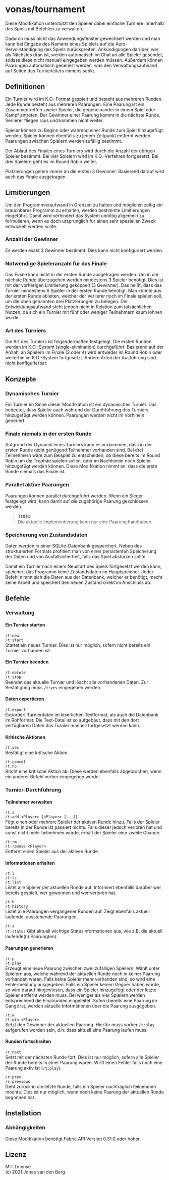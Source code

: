 # vonas/tournament

Diese Modifikation unterstützt den Spieler dabei
einfache Turniere innerhalb des Spiels mit Befehlen zu verwalten.

Dadurch muss nicht das Anwendungsfenster gewechselt werden
und man kann bei Eingabe des Namens eines Spielers
auf die Auto-Vervollständigung des Spiels zurückgreifen.
Ankündigungen darüber, wer als Nächstes dran ist,
werden automatisch im Chat an alle Spieler gesendet,
sodass diese nicht manuell eingegeben werden müssen.
Außerdem können Paarungen automatisch generiert werden,
was den Verwaltungsaufwand auf Seiten des Turnierleiters
immens senkt.

## Definitionen

Ein Turnier wird im K.O.-Format gespielt
und besteht aus mehreren Runden.
Jede Runde besteht aus mehreren Paarungen.
Eine Paarung ist ein Zusammentreffen zweier Spieler,
die gegeneinander in einem Spiel oder Kampf antreten.
Der Gewinner einer Paarung kommt in die nächste Runde.
Verlierer fliegen raus und kommen nicht weiter.

Spieler können zu Beginn oder während einer Runde
zum Spiel hinzugefügt werden.
Spieler können ebenfalls zu jedem Zeitpunkt entfernt werden.
Paarungen zwischen Spielern werden zufällig bestimmt.

Der Ablauf des Finales eines Turniers
wird durch die Anzahl der übrigen Spieler bestimmt.
Bei vier Spielern wird im K.O.-Verfahren fortgesetzt.
Bei drei Spielern geht es im Round Robin weiter.

Platzierungen gehen immer an die ersten 3 Gewinner.
Basierend darauf wird auch das Finale ausgetragen.

## Limitierungen

Um den Programmieraufwand in Grenzen zu halten
und möglichst zeitig ein brauchbares Programm zu erhalten,
werden bestimmte Limitierungen eingeführt.
Damit wird verhindert das System unnötig allgemein zu formulieren,
wenn es doch ursprünglich
für einen sehr speziellen Zweck entwickelt werden sollte.

### Anzahl der Gewinner

Es werden exakt 3 Gewinner bestimmt.
Dies kann nicht konfiguriert werden.

### Notwendige Spieleranzahl für das Finale

Das Finale kann nicht in der ersten Runde ausgetragen werden.
Um in die nächste Runde überzugehen werden mindestens 3 Spieler benötigt.
Dies ist mit der vorherigen Limitierung gekoppelt (3 Gewinner).
Das heißt, dass das Turnier mindestens 6 Spieler in der ersten Runde benötigt.
Man könnte aus der ersten Runde ableiten,
welcher der Verlierer noch im Finale spielen soll,
um die oben genannten drei Platzierungen zu belegen.
Der Entwicklungsaufwand steht jedoch nicht in Relation zum tatsächlichen Nutzen,
da sich ein Turnier mit fünf oder weniger Teilnehmern kaum lohnen würde.

### Art des Turniers

Die Art des Turniers ist folgendermaßen festgelegt.
Die ersten Runden werden im K.O.-System (single-elimination) durchgeführt.
Basierend auf der Anzahl an Spielern im Finale (3 oder 4)
wird entweder im Round Robin oder weiterhin im K.O.-System fortgesetzt.
Andere Arten der Ausführung sind nicht konfigurierbar.

## Konzepte

### Dynamisches Turnier

Ein Turnier im Sinne dieser Modifikation
ist ein dynamisches Turnier.
Das bedeutet, dass Spieler auch
während der Durchführung des Turniers
hinzugefügt werden können.
Paarungen werden nicht im Vorhinein generiert.

### Finale niemals in der ersten Runde

Aufgrund der Dynamik eines Turniers
kann es vorkommen, dass in der ersten Runde
nicht genügend Teilnehmer vorhanden sind.
Bei drei Teilnehmern wäre zum Beispiel zu entscheiden,
ob diese bereits im Round Robin um die Trophäe spielen sollen,
oder im Nachhinein noch Spieler hinzugefügt werden können.
Diese Modifikation nimmt an,
dass die erste Runde niemals das Finale ist.

### Parallel aktive Paarungen

Paarungen können parallel durchgeführt werden.
Wenn ein Sieger festgelegt wird,
kann damit auf die zugehörige Paarung geschlossen werden.

> **TODO**  
> Die aktuelle Implementierung kann nur eine Paarung handhaben.

### Speicherung von Zustandsdaten

Daten werden in einer SQLite-Datenbank gespeichert.
Neben des strukturierten Formats profitiert man
von einer persistenten Speicherung der Daten
und von Ausfallsicherheit, falls das Spiel abstürzen sollte.

Damit ein Turnier nach einem Neustart des Spiels
fortgesetzt werden kann, speichert das Programm
keine Zustandsdaten im Hauptspeicher.
Jeder Befehl nimmt sich die Daten aus der Datenbank,
welcher er benötigt, macht seine Arbeit
und speichert den neuen Zustand direkt im Anschluss ab.

## Befehle

### Verwaltung

#### Ein Turnier starten

`/t:new`  
`/t:start`  
Startet ein neues Turnier.
Dies ist nur möglich,
sofern nicht bereits ein Turnier vorhanden ist.

#### Ein Turnier beenden

`/t:delete`  
`/t:stop`  
Beendet das aktuelle Turnier
und löscht alle vorhandenen Daten.
Zur Bestätigung muss `/t:yes` eingegeben werden.

#### Daten exportieren

`/t:export`  
Exportiert Turnierdaten im leserlichen Textformat,
als auch die Datenbank im Rohformat.
Die Text-Datei ist so aufgebaut,
dass mit den dort verfügbaren Daten
das Turnier manuell fortgesetzt werden kann.

#### Kritische Aktionen

`/t:yes`  
Bestätigt eine kritische Aktion.

`/t:cancel`  
`/t:no`  
Bricht eine kritische Aktion ab.
Diese werden ebenfalls abgebrochen,
wenn ein anderer Befehl vorher eingegeben wurde.

### Turnier-Durchführung

#### Teilnehmer verwalten

`/t:a`  
`/t:add <Player> [<Player> [...]]`  
Fügt einen oder mehrere Spieler der aktiven Runde hinzu.
Falls der Spieler bereits in der Runde ist passiert nichts.
Falls dieser jedoch verloren hat und sonst nicht mehr teilnehmen würde,
erhält der Spieler eine zweite Chance.

`/t:rm`  
`/t:remove <Player>`  
Entfernt einen Spieler aus der aktiven Runde.

#### Informationen erhalten

`/t:l`  
`/t:ls`  
`/t:list`  
Listet alle Spieler der aktuellen Runde auf.
Informiert ebenfalls darüber wer bereits gespielt,
wer gewonnen und wer verloren hat.

`/t:h`  
`/t:history`  
Listet alle Paarungen vergangener Runden auf.
Zeigt ebenfalls aktuell laufende, ausstehende Paarungen.

`/t:s`  
`/t:status`
Gibt aktuell wichtige Statusinformationen aus,
wie z.B. die aktuell laufende(n) Paarung(en).

#### Paarungen generieren

`/t:p`  
`/t:play`  
Erzeugt eine neue Paarung zwischen zwei zufälligen Spielern.
Wählt unter Spielern aus,
welche während der aktuellen Runde noch in keiner Paarung vorhanden waren.
Falls keine Spieler mehr vorhanden sind,
so wird eine Fehlermeldung ausgegeben.
Falls ein Spieler keinen Gegner haben würde,
so wird darauf hingewiesen,
dass ein Spieler hinzugefügt
oder der letzte Spieler entfernt werden muss.
Bei weniger als vier Spielern
werden entsprechend die Finalrunden eingeleitet.
Sofern bereits eine Paarung im Gange ist,
werden aktuelle Informationen über die Paarung ausgegeben.

`/t:w`  
`/t:win <Player>`  
Setzt den Gewinner der aktuellen Paarung.
Hierfür muss vorher `/t:play` aufgerufen worden sein,
d.h. dass aktuell eine Paarung laufen muss.

#### Runden fortschreiten

`/r:next`  
Setzt mit der nächsten Runde fort.
Dies ist nur möglich,
sofern alle Spieler der Runde bereits in einer Paarung waren.
Wirft einen Fehler falls noch eine Paarung aktiv ist (`/t:play`).

`/r:prev`  
`/r:previous`  
Geht zurück in die letzte Runde,
falls ein Spieler nachträglich teilnehmen möchte.
Dies ist nur möglich,
wenn noch keine Paarung der aktuellen Runde begonnen hat.

## Installation

### Abhängigkeiten

Diese Modifikation benötigt Fabric API Version 0.31.0 oder höher.

## Lizenz

MIT License  
(c) 2021 Jonas van den Berg

